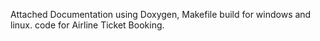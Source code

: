 Attached Documentation using Doxygen, Makefile build for windows and linux.
code for Airline Ticket Booking.

